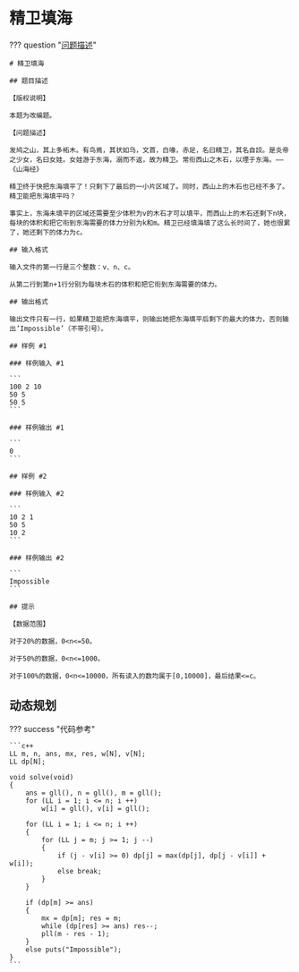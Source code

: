 # 精卫填海

??? question "[问题描述](https://www.luogu.com.cn/problem/P1510)"

    # 精卫填海

    ## 题目描述

    【版权说明】

    本题为改编题。

    【问题描述】

    发鸠之山，其上多柘木。有鸟焉，其状如乌，文首，白喙，赤足，名曰精卫，其名自詨。是炎帝之少女，名曰女娃。女娃游于东海，溺而不返，故为精卫。常衔西山之木石，以堙于东海。——《山海经》

    精卫终于快把东海填平了！只剩下了最后的一小片区域了。同时，西山上的木石也已经不多了。精卫能把东海填平吗？

    事实上，东海未填平的区域还需要至少体积为v的木石才可以填平，而西山上的木石还剩下n块，每块的体积和把它衔到东海需要的体力分别为k和m。精卫已经填海填了这么长时间了，她也很累了，她还剩下的体力为c。

    ## 输入格式

    输入文件的第一行是三个整数：v、n、c。

    从第二行到第n+1行分别为每块木石的体积和把它衔到东海需要的体力。

    ## 输出格式

    输出文件只有一行，如果精卫能把东海填平，则输出她把东海填平后剩下的最大的体力，否则输出’Impossible’（不带引号）。

    ## 样例 #1

    ### 样例输入 #1

    ```
    100 2 10
    50 5
    50 5
    ```

    ### 样例输出 #1

    ```
    0
    ```

    ## 样例 #2

    ### 样例输入 #2

    ```
    10 2 1
    50 5
    10 2
    ```

    ### 样例输出 #2

    ```
    Impossible
    ```

    ## 提示

    【数据范围】

    对于20%的数据，0<n<=50。

    对于50%的数据，0<n<=1000。

    对于100%的数据，0<n<=10000，所有读入的数均属于[0,10000]，最后结果<=c。

## 动态规划

??? success "代码参考"

    ```c++
    LL m, n, ans, mx, res, w[N], v[N];
    LL dp[N];

    void solve(void)
    {
        ans = gll(), n = gll(), m = gll();
        for (LL i = 1; i <= n; i ++) 
            w[i] = gll(), v[i] = gll();

        for (LL i = 1; i <= n; i ++)
        {
            for (LL j = m; j >= 1; j --)
            {
                if (j - v[i] >= 0) dp[j] = max(dp[j], dp[j - v[i]] + w[i]);
                else break;
            }
        }

        if (dp[m] >= ans)
        {
            mx = dp[m]; res = m;
            while (dp[res] >= ans) res--;
            pll(m - res - 1);
        }
        else puts("Impossible");
    }
    ```